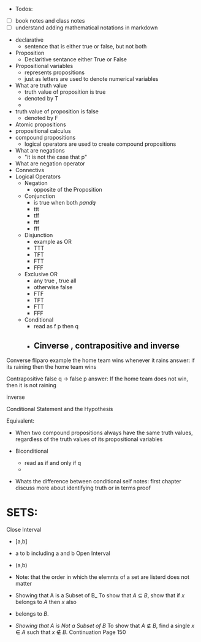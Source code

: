 - Todos:
 - [ ] book notes and class notes
- [ ] understand adding mathematical notations in markdown

- declarative 
	- sentence that is either true or false, but not both
- Proposition
	- Declaritive sentance either True or False
- Propositional variables
	- represents propositions
	- just as letters are used to denote numerical variables
- What are truth value
	- truth value of proposition is true
	- denoted by T
	- 
- truth value of proposition is false
	- denoted by F
- Atomic propositions
- propositional calculus
- compound propositions
	- logical operators are used to create compound propositions
- What are negations
	- "it is not the case that p"
- What are negation operator
- Connectivs
- Logical Operators
	- Negation
		- opposite of the Proposition
	- Conjunction
		- is true when both $p and q$
		- ttt
		- tff
		- ftf
		- fff
	- Disjunction
		- example as OR
		- TTT
		- TFT
		- FTT
		- FFF
	- Exclusive OR
		- any true , true all
		- otherwise false
		- FTF
		- TFT
		- FTT
		- FFF
	- Conditional
		- read as f p then q
		- Cinverse , contrapositive and inverse
			- 


Converse
fliparo
example
the home team wins whenever it rains
answer:
if its raining then the home team wins

Contrapositive
false q -> false p
answer:
If the home team does not win, then it is not raining

inverse

Conditional Statement and the Hypothesis

Equivalent:
- When two compound propositions always have the same truth values, regardless of the truth values of its propositional variables

- Biconditional
	- read as if and only if q
	- 
- Whats the difference between conditional
self notes:
first chapter discuss more about identifying truth or in terms proof


# SETS:
Close Interval
- [a,b]
- a to b including a and b
Open Interval
- (a,b)

- Note: that the order in which the elemnts of a set are listerd does not matter
- Showing that A is a Subset of B_ To show that _A_ ⊆ _B_, show that if _x_ belongs to _A_ then _x_ also

- belongs to _B_.

- _Showing that A is Not a Subset of B_ To show that _A_ ⊈ _B_, find a single _x_ ∈ _A_ such that _x_ ∉ _B_.
Continuation Page 150
